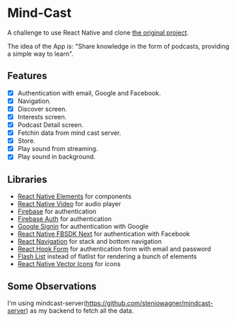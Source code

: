 # Mind-Cast
A challenge to use React Native and clone [the original project](https://github.com/steniowagner/mindCast).

The idea of the App is:
"Share knowledge in the form of podcasts, providing a simple way to learn".

## Features
- [x] Authentication with email, Google and Facebook.
- [x] Navigation.
- [x] Discover screen.
- [x] Interests screen.
- [x] Podcast Detail screen.
- [x] Fetchin data from mind cast server.
- [x] Store.
- [x] Play sound from streaming.
- [x] Play sound in background.

## Libraries
- [React Native Elements](https://reactnativeelements.com) for components
- [React Native Video](https://github.com/react-native-video/react-native-video) for audio player
- [Firebase](https://github.com/invertase/react-native-firebase) for authentication
- [Firebase Auth](https://github.com/invertase/react-native-firebase) for authentication
- [Google Signin](https://github.com/react-native-google-signin/google-signin) for authentication with Google
- [React Native FBSDK Next](https://github.com/thebergamo/react-native-fbsdk-next) for authentication with Facebook
- [React Navigation](https://reactnavigation.org) for stack and bottom navigation
- [React Hook Form](https://react-hook-form.com) for authentication form with email and password
- [Flash List](https://github.com/Shopify/flash-list) instead of flatlist for rendering a bunch of elements
- [React Native Vector Icons](https://github.com/oblador/react-native-vector-icons) for icons

## Some Observations
I'm using mindcast-server(https://github.com/steniowagner/mindcast-server) as my backend to fetch all the data.
